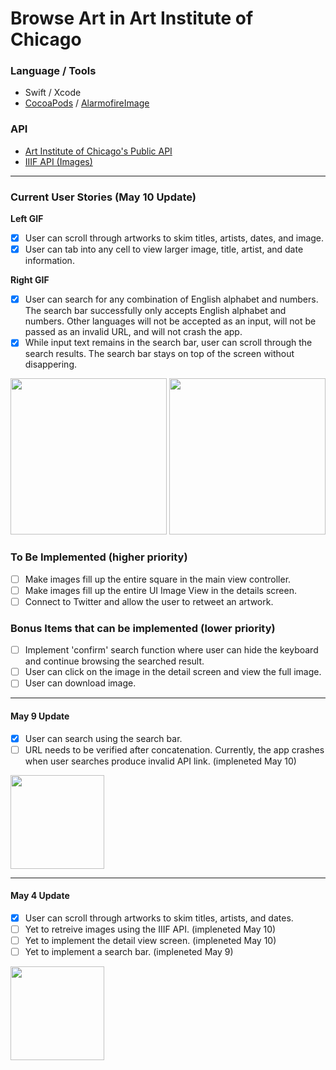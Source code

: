 # Browse Art in Art Institute of Chicago

### Language / Tools
* Swift / Xcode
* [CocoaPods](https://cocoapods.org/) / [AlarmofireImage](https://cocoapods.org/pods/Alamofire)

### API
* [Art Institute of Chicago's Public API](https://api.artic.edu/docs)
* [IIIF API (Images)](https://api.artic.edu/docs/#iiif-image-api)

---

### Current User Stories (May 10 Update) 

**Left GIF**

- [x] User can scroll through artworks to skim titles, artists, dates, and image. 
- [x] User can tab into any cell to view larger image, title, artist, and date information. 

**Right GIF**

- [x] User can search for any combination of English alphabet and numbers. The search bar successfully only accepts English alphabet and numbers. Other languages will not be accepted as an input, will not be passed as an invalid URL, and will not crash the app. 
- [x] While input text remains in the search bar, user can scroll through the search results. The search bar stays on top of the screen without disappering. 

<img src="https://recordit.co/MqmKkoaMC9.gif" width=250> <img src="https://recordit.co/5YNJ1EPOuM.gif" width=250>

### To Be Implemented (higher priority) 

- [ ] Make images fill up the entire square in the main view controller. 
- [ ] Make images fill up the entire UI Image View in the details screen. 
- [ ] Connect to Twitter and allow the user to retweet an artwork. 

### Bonus Items that can be implemented (lower priority) 

- [ ] Implement 'confirm' search function where user can hide the keyboard and continue browsing the searched result.
- [ ] User can click on the image in the detail screen and view the full image. 
- [ ] User can download image. 

---

#### May 9 Update  

- [x] User can search using the search bar. 
- [ ] URL needs to be verified after concatenation. Currently, the app crashes when user searches produce invalid API link. (impleneted May 10) 

<img src="https://recordit.co/Un8wplnnpd.gif" width=150><br>

---

#### May 4 Update 

- [x] User can scroll through artworks to skim titles, artists, and dates. 
- [ ] Yet to retreive images using the IIIF API. (impleneted May 10) 
- [ ] Yet to implement the detail view screen. (impleneted May 10) 
- [ ] Yet to implement a search bar. (impleneted May 9) 

<img src="https://recordit.co/uDXXe7EXCO.gif" width=150><br>
